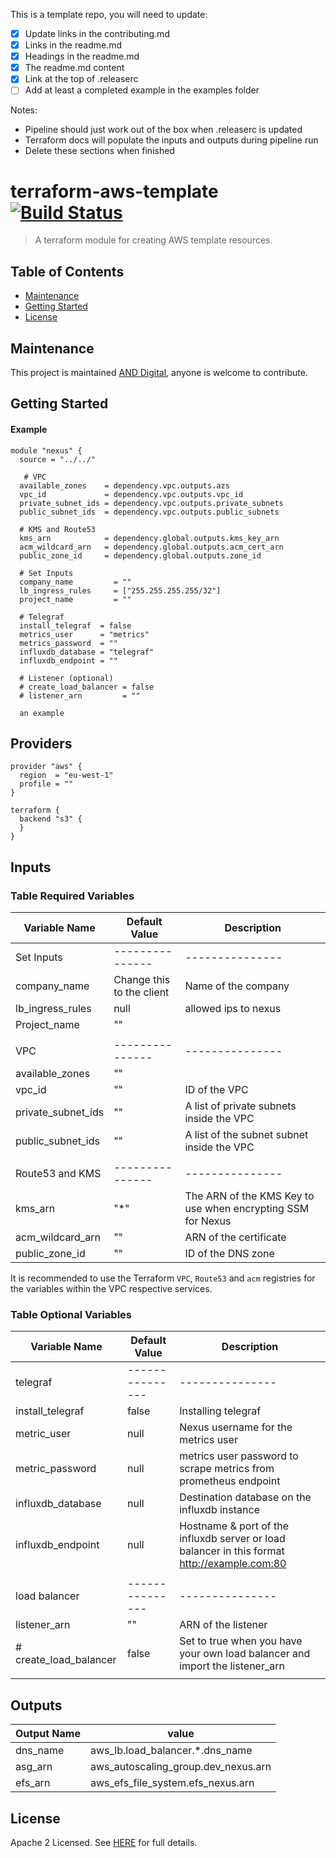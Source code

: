 This is a template repo, you will need to update:

- [x] Update links in the contributing.md
- [x] Links in the readme.md
- [x] Headings in the readme.md
- [x] The readme.md content
- [x] Link at the top of .releaserc
- [ ] Add at least a completed example in the examples folder

Notes:
- Pipeline should just work out of the box when .releaserc is updated
- Terraform docs will populate the inputs and outputs during pipeline run 
- Delete these sections when finished 

# terraform-aws-template [![Build Status](https://github.com/and-digital/terraform-aws-template/workflows/build/badge.svg)](https://github.com/and-digital-cloud/terraform-aws-template)

> A terraform module for creating AWS template resources.

## Table of Contents

- [Maintenance](#maintenance)
- [Getting Started](#getting-started)
- [License](#license)

## Maintenance

This project is maintained [AND Digital](https://github.com/and-digital-cloud), anyone is welcome to contribute.

## Getting Started

#### Example


```
module "nexus" {
  source = "../../"

   # VPC
  available_zones    = dependency.vpc.outputs.azs
  vpc_id             = dependency.vpc.outputs.vpc_id
  private_subnet_ids = dependency.vpc.outputs.private_subnets
  public_subnet_ids  = dependency.vpc.outputs.public_subnets
  
  # KMS and Route53
  kms_arn            = dependency.global.outputs.kms_key_arn
  acm_wildcard_arn   = dependency.global.outputs.acm_cert_arn
  public_zone_id     = dependency.global.outputs.zone_id

  # Set Inputs
  company_name         = ""
  lb_ingress_rules     = ["255.255.255.255/32"]
  project_name         = ""

  # Telegraf
  install_telegraf  = false
  metrics_user      = "metrics"
  metrics_password  = ""
  influxdb_database = "telegraf"
  influxdb_endpoint = ""

  # Listener (optional)
  # create_load_balancer = false
  # listener_arn         = ""

  an example

```

<!--- BEGIN_TF_DOCS --->
## Providers
```
provider "aws" {
  region  = "eu-west-1"
  profile = ""
}

terraform {
  backend "s3" {
  }
}
```

## Inputs

### Table Required Variables

| Variable Name      | Default Value             | Description                                                 |
| ------------------ | ------------------------- | ----------------------------------------------------------- |
| Set Inputs         | ---------------           | ---------------                                             |
| company_name       | Change this to the client | Name of the company                                         |
| lb_ingress_rules   | null                      | allowed ips to nexus                                        |
| Project_name       | ""                        |                                                             |
|                    |                           |                                                             |
| VPC                | ---------------           | ---------------                                             |
| available_zones    | ""                        |                                                             |
| vpc_id             | ""                        | ID of the VPC                                               |
| private_subnet_ids | ""                        | A list of private subnets inside the VPC                    |
| public_subnet_ids  | ""                        | A list of the subnet subnet inside the VPC                  |
|                    |                           |                                                             |
| Route53 and KMS    | ---------------           | ---------------                                             |
| kms_arn            | "*"                       | The ARN of the KMS Key to use when encrypting SSM for Nexus |
| acm_wildcard_arn   | ""                        | ARN of the certificate                                      |
| public_zone_id     | ""                        | ID of the DNS zone                                          |

It is recommended to use the Terraform `VPC`, `Route53` and `acm` registries for the variables within the VPC respective services.


### Table Optional Variables

| Variable Name          | Default Value   | Description                                                                                  |
| ---------------------- | --------------- | -------------------------------------------------------------------------------------------- |
| telegraf               | --------------- | ---------------                                                                              |
| install_telegraf       | false           | Installing telegraf                                                                          |
| metric_user            | null            | Nexus username for the metrics user                                                          |
| metric_password        | null            | metrics user password to scrape metrics from prometheus endpoint                             |
| influxdb_database      | null            | Destination database on the influxdb instance                                                |
| influxdb_endpoint      | null            | Hostname & port of the influxdb server or load balancer in this format http://example.com:80 |
|                        |                 |                                                                                              |
| load balancer          | --------------- | ---------------                                                                              |
| listener_arn           | ""              | ARN of the listener                                                                          |
| # create_load_balancer | false           | Set to true when you have your own load balancer and import the listener_arn                 |
|                        |                 |


## Outputs

| Output Name | value                               |
| ----------- | ----------------------------------- |
| dns_name    | aws_lb.load_balancer.*.dns_name     |
| asg_arn     | aws_autoscaling_group.dev_nexus.arn |
| efs_arn     | aws_efs_file_system.efs_nexus.arn   |
<!--- END_TF_DOCS --->

## License

Apache 2 Licensed. See [HERE](https://github.com/and-digital-cloud/terraform-aws-nexus/blob/master/LICENSE) for full details.